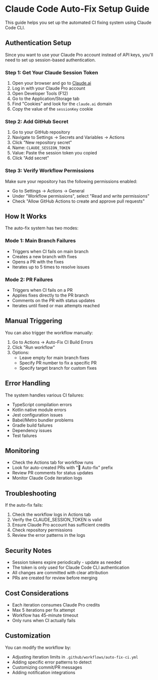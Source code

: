 # Claude Code Auto-Fix Setup Guide

This guide helps you set up the automated CI fixing system using Claude Code CLI.

## Authentication Setup

Since you want to use your Claude Pro account instead of API keys, you'll need to set up session-based authentication.

### Step 1: Get Your Claude Session Token

1. Open your browser and go to [Claude.ai](https://claude.ai)
2. Log in with your Claude Pro account
3. Open Developer Tools (F12)
4. Go to the Application/Storage tab
5. Find "Cookies" and look for the `claude.ai` domain
6. Copy the value of the `sessionKey` cookie

### Step 2: Add GitHub Secret

1. Go to your GitHub repository
2. Navigate to Settings → Secrets and Variables → Actions
3. Click "New repository secret"
4. Name: `CLAUDE_SESSION_TOKEN`
5. Value: Paste the session token you copied
6. Click "Add secret"

### Step 3: Verify Workflow Permissions

Make sure your repository has the following permissions enabled:
- Go to Settings → Actions → General
- Under "Workflow permissions", select "Read and write permissions"
- Check "Allow GitHub Actions to create and approve pull requests"

## How It Works

The auto-fix system has two modes:

### Mode 1: Main Branch Failures
- Triggers when CI fails on main branch
- Creates a new branch with fixes
- Opens a PR with the fixes
- Iterates up to 5 times to resolve issues

### Mode 2: PR Failures  
- Triggers when CI fails on a PR
- Applies fixes directly to the PR branch
- Comments on the PR with status updates
- Iterates until fixed or max attempts reached

## Manual Triggering

You can also trigger the workflow manually:

1. Go to Actions → Auto-Fix CI Build Errors
2. Click "Run workflow"
3. Options:
   - Leave empty for main branch fixes
   - Specify PR number to fix a specific PR
   - Specify target branch for custom fixes

## Error Handling

The system handles various CI failures:
- TypeScript compilation errors
- Kotlin native module errors
- Jest configuration issues
- Babel/Metro bundler problems
- Gradle build failures
- Dependency issues
- Test failures

## Monitoring

- Check the Actions tab for workflow runs
- Look for auto-created PRs with "🤖 Auto-fix" prefix
- Review PR comments for status updates
- Monitor Claude Code iteration logs

## Troubleshooting

If the auto-fix fails:
1. Check the workflow logs in Actions tab
2. Verify the CLAUDE_SESSION_TOKEN is valid
3. Ensure Claude Pro account has sufficient credits
4. Check repository permissions
5. Review the error patterns in the logs

## Security Notes

- Session tokens expire periodically - update as needed
- The token is only used for Claude Code CLI authentication
- All changes are committed with clear attribution
- PRs are created for review before merging

## Cost Considerations

- Each iteration consumes Claude Pro credits
- Max 5 iterations per fix attempt
- Workflow has 45-minute timeout
- Only runs when CI actually fails

## Customization

You can modify the workflow by:
- Adjusting iteration limits in `.github/workflows/auto-fix-ci.yml`
- Adding specific error patterns to detect
- Customizing commit/PR messages
- Adding notification integrations